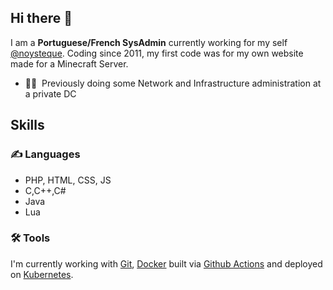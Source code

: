 ## Hi there 👋

I am a **Portuguese/French SysAdmin** currently working for my self [@noysteque](https://noysteque.fr). 
Coding since 2011, my first code was for my own website made for a Minecraft Server.

- 👨‍💻 &nbsp;Previously doing some Network and Infrastructure administration at a private DC

## Skills

### ✍️ Languages

- PHP, HTML, CSS, JS
- C,C++,C#
- Java
- Lua

### 🛠 Tools

I'm currently working with [Git](https://git-scm.com/), [Docker](https://www.docker.com/) built via [Github Actions](https://github.com/features/actions) and deployed on [Kubernetes](https://github.com/kubernetes/kubernetes).
